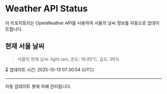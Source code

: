 
# Weather API Status

이 리포지토리는 OpenWeather API를 사용하여 서울의 날씨 정보를 자동으로 업데이트합니다.

## 현재 서울 날씨
> 서울의 현재 날씨: light rain, 온도: 16.95°C, 습도: 95%

⏳ 업데이트 시간: 2025-10-13 07:30:54 (UTC)

---
자동 업데이트 봇에 의해 관리됩니다.
